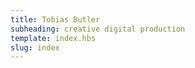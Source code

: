 ```yaml
---
title: Tobias Butler
subheading: creative digital production
template: index.hbs
slug: index
---
```

